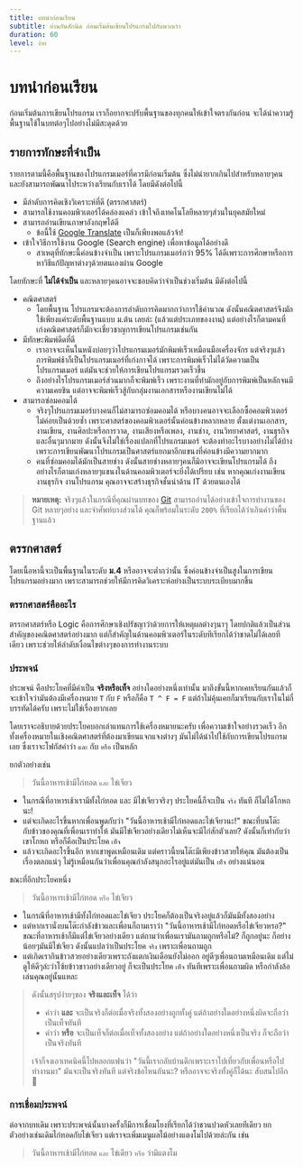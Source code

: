 ```yaml
---
title: บทนำก่อนเรียน
subtitle: อ่านกันสักนิด ก่อนเริ่มต้นเขียนโปรแกรมไปกับพวกเรา
duration: 60
level: ง่าย
---
```


# บทนำก่อนเรียน

ก่อนเริ่มต้นการเขียนโปรแกรม เราก็อยากจะปรับพื้นฐานของทุกคนให้เข้าใจตรงกันก่อน จะได้นำความรู้พื้นฐานใช้ในบทต่อๆไปอย่างไม่มีสะดุดด้วย

## รายการทักษะที่จำเป็น

รายการตามนี้คือพื้นฐานของโปรแกรมเมอร์ที่ควรมีก่อนเริ่มต้น ซึ่งไม่น่ายากเกินไปสำหรับหลายๆคน และยังสามารถพัฒนาไประหว่างเรียนกับเราได้ โดยมีดังต่อไปนี้

- มีลำดับการคิดเชิงวิเคราะห์ที่ดี (ตรรกศาสตร์)
- สามารถใช้งานคอมพิวเตอร์ได้คล่องแคล่ว เข้าใจถึงเทคโนโลยีหลายๆส่วนในยุคสมัยใหม่
- สามารถอ่านเขียนภาษาอังกฤษได้ดี
  - ข้อนี้ใช้ [Google Translate](http://translate.google.com) เป็นก็เพียงพอแล้วจ้า!
- เข้าใจวิธีการใช้งาน Google (Search engine) เพื่อหาข้อมูลได้อย่างดี
  - สาเหตุที่ทักษะนี้ค่อนข้างจำเป็น เพราะโปรแกรมเมอร์กว่า 95% ได้ดีเพราะการศึกษาหรือการหาวิธีแก้ปัญหาต่างๆด้วยตนเองผ่าน Google

โดยทักษะที่ **ไม่ได้จำเป็น** และหลายๆคนอาจจะชอบคิดว่าจำเป็นช่วงเริ่มต้น มีดังต่อไปนี้

- คณิตศาสตร์
  - โดยพื้นฐาน โปรแกรมจะต้องการลำดับการคิดมากกว่าการใช้คำนวณ ดังนั้นคณิตศาสตร์จึงมักใช้เพียงแค่ระดับพื้นฐานแบบ ม.ต้น เลยล่ะ (แล้วแต่ประเภทของงาน) แต่อย่างไรก็ตามคนที่เก่งคณิตศาสตร์ก็มักจะเชี่ยวชาญการเขียนโปรแกรมเช่นกัน
- มีทักษะพิมพ์ดีดที่ดี
  - เราอาจจะเห็นในหนังบ่อยๆว่าโปรแกรมเมอร์มักพิมพ์เร็วเหมือนมือเครื่องจักร แต่จริงๆแล้วการพิมพ์ช้าก็เป็นโปรแกรมเมอร์ที่เก่งกาจได้ เพราะการพิมพ์เร็วไม่ได้วัดความเป็นโปรแกรมเมอร์ แต่มันจะช่วยให้การเขียนโปรแกรมรวดเร็วขึ้น
  - ถึงอย่างไรโปรแกรมเมอร์ส่วนมากก็จะพิมพ์เร็ว เพราะงานที่ทำมักอยู่กับการพิมพ์เป็นหลักจนมีความเคยชิน แต่อาจจะพิมพ์เร็วสู้กับกลุ่มงานเอกสารหรืองานเขียนไม่ได้
- สามารถซ่อมคอมได้
  - จริงๆโปรแกรมเมอร์บางคนก็ไม่สามารถซ่อมคอมได้ หรือบางคนอาจจะเลือกซื้อคอมพิวเตอร์ไม่ค่อยเป็นด้วยซ้ำ เพราะศาสตร์ของคอมพิวเตอร์นั้นค่อนข้างหลากหลาย ตั้งแต่งานเอกสาร, งานเขียน, งานศิลปะหรือการวาด, งานเสียงหรือเพลง, งานช่าง, งานวิทยาศาสตร์, งานธุรกิจ และอื่นๆมากมาย ดังนั้นจึงไม่ใช่เรื่องแปลกที่โปรแกรมเมอร์ จะต้องทำอะไรบางอย่างไม่ได้บ้าง เพราะการเขียนพัฒนาโปรแกรมเป็นศาสตร์แยกมาอีกแขนงที่ค่อนข้างมีความยากมาก
  - คนที่ซ่อมคอมได้มักเป็นสายช่าง ดังนั้นสายช่างหลายๆคนก็มิอาจจะเขียนโปรแกรมได้ ถึงอย่างไรก็ตามเก่งหลายๆแขนงในด้านคอมพิวเตอร์จะยิ่งได้เปรียบ เช่น หากคุณเก่งงานเขียน งานธุรกิจ งานโปรแกรม คุณอาจจะสร้างธุรกิจชั้นนำด้าน IT ด้วยตนเองได้

> **หมายเหตุ:** จริงๆแล้วในกรณีที่คุณผ่านบทของ [Git](/nong-program/docs/basic-tools/git/) สามารถอ่านได้อย่างเข้าใจการทำงานของ Git หลายๆอย่าง และจำศัพท์บางส่วนได้ คุณก็พร้อมในระดับ `200%` ที่เรียกได้ว่าเกินคำว่าพื้นฐานแล้ว

## ตรรกศาสตร์

โดยเนื้อหานี้จะเป็นพื้นฐานในระดับ **ม.4** หรืออาจจะต่ำกว่านั้น ซึ่งค่อนข้างจำเป็นสูงในการเขียนโปรแกรมอย่างมาก เพราะสามารถช่วยให้มีการคิดวิเคราะห์อย่างเป็นระบบระเบียบมากขึ้น

### ตรรกศาสตร์คืออะไร

ตรรกศาสตร์หรือ Logic คือการศึกษาเชิงปรัชญาว่าด้วยการให้เหตุผลต่างๆนาๆ โดยปกติแล้วเป็นส่วนสำคัญของคณิตศาสตร์อย่างมาก แต่ก็สำคัญในด้านคอมพิวเตอร์ในระดับทีเรียกได้ว่าขาดไม่ได้เลยทีเดียว เพราะช่วยให้ลำดับเงื่อนไขต่างๆของการทำงานระบบ

### ประพจน์

ประพจน์ คือประโยคที่มีค่าเป็น **จริงหรือเท็จ** อย่างใดอย่างหนึ่งเท่านั้น มาถึงขั้นนี้หากเคยเรียนกันแล้วก็จะเข้าใจว่ามันต้องมีเครื่องหมาย `T` กับ `F` หรือก็คือ `T ^ F = F` แต่ถ้าไม่คุ้นเคยก็มาเรียนกับเราในไม่กี่บรรทัดได้ครับ เพราะไม่ใช่เรื่องยากเลย

โดยเราจะอธิบายด้วยประโยคบอกเล่าแทนการใช้เครื่องหมายนะครับ เพื่อความเข้าใจอย่างรวดเร็ว อีกทั้งเครื่องหมายในเชิงคณิตศาสตร์ที่ต้องมาเขียนแจกแจงต่างๆ มันไม่ได้นำไปใช้กับการเขียนโปรแกรมเลย ซึ่งเราจะโฟกัสคำว่า `และ` กับ `หรือ` เป็นหลัก

ยกตัวอย่างเช่น

> วันนี้อาหารเช้ามีไก่ทอด `และ` ไข่เจียว

- ในกรณีที่อาหารเช้าเรามีทั้งไก่ทอด และ มีไข่เจียวจริงๆ ประโยคนี้ก็จะเป็น `จริง` ทันที ก็ไม่ได้โกหกนะ!
- แต่จะเกิดอะไรขึ้นหากเพื่อนพูดกับว่า "วันนี้อาหารเช้ามีไก่ทอดและไข่เจียวนะ!" ขณะที่บนโต๊ะกับข้าวของคุณที่เพื่อนเราทำให้ มันมีไข่เจียวอย่างเดียวไม่เห็นจะมีไก่สักตัวเลย? ดังนั้นก็เท่ากับว่าเขาโกหก หรือก็คือเป็นประโยค `เท็จ`
- แล้วจะเกิดอะไรขึ้นอีก หากเขาพูดเหมือนเดิม แต่คราวนี้บนโต๊ะมีเพียงข้าวสวยให้คุณ มันต้องเป็นเรื่องตลกแน่ๆ ไม่รู้เหมือนกันว่าเพื่อนคุณกำลังสนุกอะไรอยู่แต่มันเป็น `เท็จ` อย่างแน่นอน

ขณะที่อีกประโยคหนึ่ง

> วันนี้อาหารเช้ามีไก่ทอด `หรือ` ไข่เจียว

- ในกรณีที่อาหารเช้ามีทั้งไก่ทอดและไข่เจียว ประโยคก็ต้องเป็นจริงอยู่แล้วก็มันมีทั้งสองอย่าง
- แต่หากเรานั่งบนโต๊ะกำลังข้าวและเพื่อนก็ถามเราว่า "วันนี้อาหารเช้ามีไก่ทอดหรือไข่เจียวหรอ?" ขณะที่อาหารเช้าก็มีแต่ไข่เจียวอย่างเดียว แต่ถามว่าเพื่อนเรามันถามถูกหรือไม่? ก็ถูกอยู่นะ ก็อย่างน้อยๆมันมีไข่เจียว ดังนั้นแปลว่าเป็นประโยค `จริง` เพราะเพื่อนถามถูก
- แต่เกิดเรากินข้าวสวยอย่างเดียวเพราะถังแตกเงินเดือนยังไม่ออก อยู่ดีๆเพื่อนถามเหมือนเดิม แต่ไม่ดูให้ดีๆล่ะว่าโซ้ยข้าวขาวอย่างเดียวอยู่ ก็จะเป็นประโยค `เท็จ` ทันทีเพราะเพื่อนถามผิด หรือกำลังล้อเล่นคุณอยู่นั้นแหละ

> ดังนั้นสรุปง่ายๆของ **จริงและเท็จ** ได้ว่า
> - คำว่า **และ** จะเป็นจริงก็ต่อเมื่อจริงทั้งสองอย่างถูกทั้งคู่ แต่ถ้าอย่างใดอย่างหนึ่งผิดจะถือว่าเป็นเท็จทันที
> - คำว่า **หรือ** จะเป็นเท็จก็ต่อเมื่อเท็จทั้งสองอย่าง แต่ถ้าอย่างใดอย่างหนึ่งเป็นจริง ก็จะถือว่าเป็นจริงทันที
>
> เจ้าก็จงเอาเทคนิคนี้ไปหลอกแฟนว่า "วันนี้เรากลับบ้านดึกเพราะเราไปเที่ยวกับเพื่อนหรือไปทำงานมา" มันจะเป็นจริงทันที แต่จริงข้อไหนกันนะ? หรืออาจจะจริงทั้งคู่ก็ได้นะ สับสนไปอีก 🤣

### การเชื่อมประพจน์

ต่อจากบทเดิม เพราะประพจน์นั้นบางครั้งก็มีการเชื่อมโยงที่เรียกได้ว่าชวนปวดหัวเลยทีเดียว ยกตัวอย่างเช่นเดิมไก่ทอดกับไข่เจียว แต่เราจะเพิ่มเมนูผลไม้อย่างแตงโมไปด้วยล่ะกัน เช่น

> วันนี้อาหารเช้ามีไก่ทอด `และ` ไข่เดียว `หรือ` ว่ามีแตงโม
